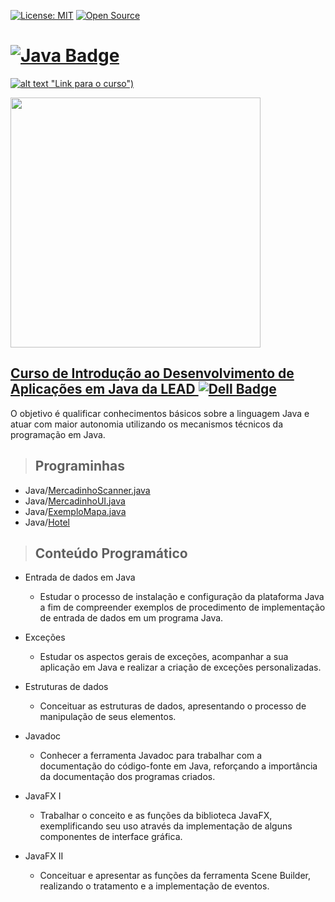 [![License: MIT](https://img.shields.io/badge/License-MIT-yellow.svg)](https://opensource.org/licenses/MIT)
[![Open Source](https://badges.frapsoft.com/os/v1/open-source.svg?v=103)](https://opensource.org/)

# **[![Java Badge](https://img.shields.io/badge/Java-ED8B00?style=flat-square&logo=java&logoColor=white&link=https://www.java.com/)](https://www.java.com/)**

[![alt text](https://cdn.leadfortaleza.com.br/portal/dal/gallery/introducao-desenvolvimento-%20aplica%C3%A7%CE%A3es-java.svg) "Link para o curso")](https://leadfortaleza.com.br/dal/courses/introducao-desenvolvimento-aplicacoes-java)

<img src="https://cdn.leadfortaleza.com.br/portal/dal/gallery/introducao-desenvolvimento-%20aplica%C3%A7%CE%A3es-java.svg" data-canonical-src="https://leadfortaleza.com.br/dal/courses/introducao-desenvolvimento-aplicacoes-java" width="400" height="400" />

## [**Curso de Introdução ao Desenvolvimento de Aplicações em Java da LEAD ![Dell Badge](https://img.shields.io/badge/Dell-007DB8?style=flat-square&logo=Dell&logoColor=white)**](http://leadfortaleza.com.br/dal/?cp_cursos=/introducao-ao-desenvolvimento-de-apicacoes-em-java/)

O objetivo é qualificar conhecimentos básicos sobre a linguagem Java e atuar com maior autonomia utilizando os mecanismos técnicos da programação em Java.

> ## Programinhas

* Java/[MercadinhoScanner.java](https://github.com/JonatasFontele/introducao-ao-desenvolvimento-de-aplicacoes-em-java-lead-dell/blob/main/Java/MercadinhoScanner.java)
* Java/[MercadinhoUI.java](https://github.com/JonatasFontele/introducao-ao-desenvolvimento-de-aplicacoes-em-java-lead-dell/blob/main/Java/MercadinhoUI.java)
* Java/[ExemploMapa.java](https://github.com/JonatasFontele/introducao-ao-desenvolvimento-de-aplicacoes-em-java-lead-dell/blob/main/Java/ExemploMapa.java)
* Java/[Hotel](https://github.com/JonatasFontele/introducao-ao-desenvolvimento-de-aplicacoes-em-java-lead-dell/tree/main/Java/Hotel)

> ## Conteúdo Programático

* Entrada de dados em Java
  * Estudar o processo de instalação e configuração da plataforma Java a fim de compreender exemplos de procedimento de implementação de entrada de dados em um programa Java.

* Exceções
  * Estudar os aspectos gerais de exceções, acompanhar a sua aplicação em Java e realizar a criação de exceções personalizadas.

* Estruturas de dados
  * Conceituar as estruturas de dados, apresentando o processo de manipulação de seus elementos.

* Javadoc
  * Conhecer a ferramenta Javadoc para trabalhar com a documentação do código-fonte em Java, reforçando a importância da documentação dos programas criados.

* JavaFX I
  * Trabalhar o conceito e as funções da biblioteca JavaFX, exemplificando seu uso através da implementação de alguns componentes de interface gráfica.

* JavaFX II
  * Conceituar e apresentar as funções da ferramenta Scene Builder, realizando o tratamento e a implementação de eventos.
